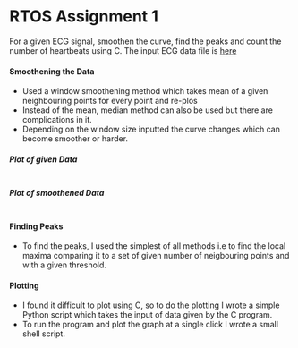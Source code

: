 # RTOS Assignment 1
For a given ECG signal, smoothen the curve, find the peaks and count the number of heartbeats using C.
The input ECG data file is [here]()

#### Smoothening the Data
- Used a window smoothening method which takes mean of a given neighbouring points for every point and re-plos
- Instead of the mean, median method can also be used but there are complications in it.
- Depending on the window size inputted the curve changes which can become smoother or harder.

##### Plot of given Data
![]()

##### Plot of smoothened Data
![]()

#### Finding Peaks
- To find the peaks, I used the simplest of all methods i.e to find the local maxima comparing it to a set of given number of neigbouring points and with a given threshold.

#### Plotting
- I found it difficult to plot using C, so to do the plotting I wrote a simple Python script which takes the input of data given by the C program.
- To run the program and plot the graph at a single click I wrote a small shell script.
